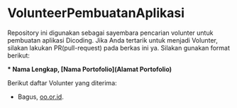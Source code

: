 # VolunteerPembuatanAplikasi  

Repository ini digunakan sebagai sayembara pencarian volunter untuk pembuatan aplikasi Dicoding.
Jika Anda tertarik untuk menjadi Volunter, silakan lakukan PR(pull-request) pada berkas ini ya.
Silakan gunakan format berikut:  

**\* Nama Lengkap, [Nama Portofolio](Alamat Portofolio)**


Berikut daftar Volunter yang diterima:

* Bagus, [oo.or.id](https://oo.or.id).

